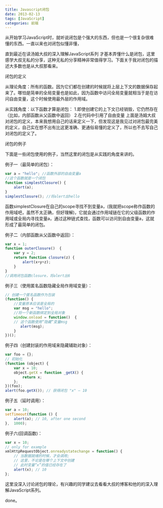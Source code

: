 ```yaml
---
title: Javascript闭包
date: 2013-02-13
tags: [JavaScript]
categories: 前端
---
```



从开始学习JavaScript时，就听说闭包是个强大的东西，但也是一个很复杂很难懂的东西。一直以来也对闭包似懂非懂，

直到最近在读汤姆大叔的深入理解JavaScript系列 才基本弄懂什么是闭包，这里感学大叔无私的分享，这种无私的分享精神非常值得学习。下面关于我对闭包的描述大多数也是从大叔那看来。

<!-- more -->

闭包的定义

从理论角度：所有的函数。因为它们都在创建的时候就将上层上下文的数据保存起来了。哪怕是简单的全局变量也是如此，因为函数中访问全局变量就相当于是在访问自由变量，这个时候使用最外层的作用域。

从实践角度：以下函数才算是闭包：
             1.即使创建它的上下文已经销毁，它仍然存在（比如，内部函数从父函数中返回）
             2.在代码中引用了自由变量
上面是汤姆大叔对闭包的定义，本来我想用自己的话来定义一下，但发现这是我见过对闭包最完美的定义，自己实在想不出有比这更准确、更通俗易懂的定义了，所以也不去写自己对闭包的定义了。

闭包的例子

下面是一些闭包使用的例子，当然这里的闭包是从实践的角度来讲的。

例子一（最简单的闭包）：

``` js
var a = "hello"; //函数外部的自由变量a
//这个函数就是一个闭包
function simplestClosure() {
    alert(a);
}
simplestClosure(); //将alert出hello
```

函数simplestClosure在自己的scope寻找不到变量a，(我就把scope称作函数的作用域吧，虽然不太正确，但好理解)，它就会通过作用域链在它的父级函数的作用域或全局内寻找变量a，通过这种链式查找，函数可以访问到自由变量a，这就形成了最简单的闭包。

例子二（内部函数从父函数中返回）：

``` js
var x = 1;
function outerClosure()  {
    var y = 2;
    return function closure(z) {
        alert(x+y+z);
    }
}
//调用闭包函数closure，将alert出6
```

例子三（使用匿名函数隐藏全局作用域变量）：

``` js
// 创建一个匿名函数作为包装
(function() {
    //变量原本应该是全局的
    var msg = "hello";
    //将一个新函数绑定到全局对象
    window.onload = function()  {
    // 这个函数使用“隐藏”变量msg
       alert(msg);
    }
})();
```

例子四（创建封装的作用域来隐藏辅助对象）：

``` js
var foo = {};
// 初始化
(function (object) {
    var x = 10;
    object.getX = function _getX() {
        return x;
    };
})(foo);
alert(foo.getX()); // 获得闭包 "x" – 10
```

例子五（延时调用）：

``` js
var a = 10;
setTimeout(function () {
    alert(a); // 10, after one second
},  1000);
```

例子六(回调函数)：

``` js
var x = 10;
// only for example
xmlHttpRequestObject.onreadystatechange = function() {
    // 当数据就绪的时候，才会调用;
    // 这里，不论是在哪个上下文中创建
    // 此时变量“x”的值已经存在了
    alert(x); // 10
};
```

这里没深入讨论闭包的理论，有兴趣的同学建议去看看大叔的博客和他的的深入理解JavaScript系列。

done。
